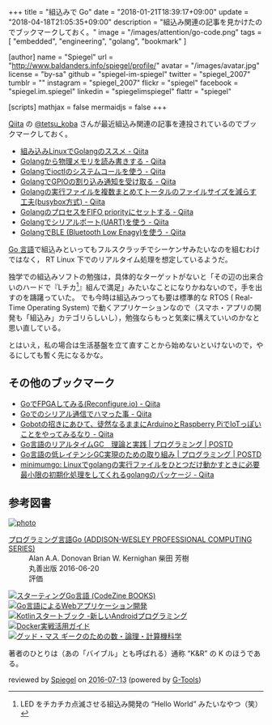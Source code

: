 +++
title = "組込みで Go"
date =  "2018-01-21T18:39:17+09:00"
update = "2018-04-18T21:05:35+09:00"
description = "組込み関連の記事を見かけたのでブックマークしておく。"
image = "/images/attention/go-code.png"
tags        = [ "embedded", "engineering", "golang", "bookmark" ]

[author]
  name      = "Spiegel"
  url       = "http://www.baldanders.info/spiegel/profile/"
  avatar    = "/images/avatar.jpg"
  license   = "by-sa"
  github    = "spiegel-im-spiegel"
  twitter   = "spiegel_2007"
  tumblr    = ""
  instagram = "spiegel_2007"
  flickr    = "spiegel"
  facebook  = "spiegel.im.spiegel"
  linkedin  = "spiegelimspiegel"
  flattr    = "spiegel"

[scripts]
  mathjax = false
  mermaidjs = false
+++

[Qiita] の [@tetsu_koba](https://qiita.com/tetsu_koba "tetsu_koba - Qiita") さんが最近組込み関連の記事を連投されているのでブックマークしておく。

- [組み込みLinuxでGolangのススメ - Qiita](https://qiita.com/tetsu_koba/items/7435ef8d0c77844d751e)
- [Golangから物理メモリを読み書きする - Qiita](https://qiita.com/tetsu_koba/items/dba170bf220c45781428)
- [Golangでioctlのシステムコールを使う - Qiita](https://qiita.com/tetsu_koba/items/decee4d1a6ff621a7d37)
- [GolangでGPIOの割り込み通知を受け取る - Qiita](https://qiita.com/tetsu_koba/items/1928730136736c9dd133)
- [Golangの実行ファイルを複数まとめてトータルのファイルサイズを減らす工夫(busybox方式) - Qiita](https://qiita.com/tetsu_koba/items/53d84286ba5d87de607a)
- [GolangのプロセスをFIFO priorityにセットする - Qiita](https://qiita.com/tetsu_koba/items/1ccca9b3f4bd1e6b7f5c)
- [Golangでシリアルポート(UART)を使う - Qiita](https://qiita.com/tetsu_koba/items/f8afbb8326ee42fd27f5)
- [GolangでBLE (Bluetooth Low Enagy)を使う - Qiita](https://qiita.com/tetsu_koba/items/7d8f2f40e45e1549a6fa)

[Go 言語]で組込みといってもフルスクラッチでシーケンサみたいなのを組むわけではなく， RT Linux 下でのリアルタイム処理を想定しているようだ。

独学での組込みソフトの勉強は，具体的なターゲットがないと「その辺の出来合いのハードで『Lチカ[^lt1]』組んで満足」みたいなことになりかねないので，手を出すのを躊躇っていた。
でも今時は組込みつっても要は標準的な RTOS ( Real-Time Operating System) で動くアプリケーションなので（スマホ・アプリの開発も「組込み」カテゴリらしいし），勉強ならもっと気楽に構えていいのかなと思い直している。

[^lt1]: LED をチカチカ点滅させる組込み開発の “Hello World” みたいなやつ（笑）

とはいえ，私の場合は生活基盤を立て直すことから始めないといけないので，やるにしても暫く先になるかな。

## その他のブックマーク

- [GoでFPGAしてみる(Reconfigure.io) - Qiita](https://qiita.com/mjhd-devlion/items/5e6f6f2f40ecb4ad4217)
- [Goでのシリアル通信でハマった事 - Qiita](https://qiita.com/tomoya0x00/items/d957dc00682c57f96771)
- [Gobotの招きにあひて、徒然なるままにArduinoとRaspberry PiでIoTっぽいことをやってみるなり - Qiita](https://qiita.com/KemoKemo/items/10fb644f9d359c35646a)
- [Go言語のリアルタイムGC　理論と実践 | プログラミング | POSTD](http://postd.cc/golangs-real-time-gc-in-theory-and-practice/)
- [Go言語の低レイテンシGC実現のための取り組み | プログラミング | POSTD](http://postd.cc/gos-march-to-low-latency-gc/)
- [minimumgo: Linuxでgolangの実行ファイルをひとつだけ動かすときに必要最小限の初期化処理をしてくれるgolangのパッケージ - Qiita](https://qiita.com/tetsu_koba/items/059849c0871a7e3bd94f)


[Go 言語]: https://golang.org/ "The Go Programming Language"
[Qiita]: https://qiita.com/

## 参考図書

<div class="hreview" ><a class="item url" href="http://www.amazon.co.jp/exec/obidos/ASIN/4621300253/baldandersinf-22/"><img src="http://ecx.images-amazon.com/images/I/410V3ulwP5L._SL160_.jpg" alt="photo" class="photo"  /></a><dl ><dt class="fn"><a class="item url" href="http://www.amazon.co.jp/exec/obidos/ASIN/4621300253/baldandersinf-22/">プログラミング言語Go (ADDISON-WESLEY PROFESSIONAL COMPUTING SERIES)</a></dt><dd>Alan A.A. Donovan Brian W. Kernighan 柴田 芳樹 </dd><dd>丸善出版 2016-06-20</dd><dd>評価<abbr class="rating" title="5"><img src="http://g-images.amazon.com/images/G/01/detail/stars-5-0.gif" alt="" /></abbr> </dd></dl><p class="similar"><a href="http://www.amazon.co.jp/exec/obidos/ASIN/4798142417/baldandersinf-22/" target="_top"><img src="http://images.amazon.com/images/P/4798142417.09._SCTHUMBZZZ_.jpg"  alt="スターティングGo言語 (CodeZine BOOKS)"  /></a> <a href="http://www.amazon.co.jp/exec/obidos/ASIN/4873117526/baldandersinf-22/" target="_top"><img src="http://images.amazon.com/images/P/4873117526.09._SCTHUMBZZZ_.jpg"  alt="Go言語によるWebアプリケーション開発"  /></a> <a href="http://www.amazon.co.jp/exec/obidos/ASIN/4865940391/baldandersinf-22/" target="_top"><img src="http://images.amazon.com/images/P/4865940391.09._SCTHUMBZZZ_.jpg"  alt="Kotlinスタートブック -新しいAndroidプログラミング"  /></a> <a href="http://www.amazon.co.jp/exec/obidos/ASIN/4839959234/baldandersinf-22/" target="_top"><img src="http://images.amazon.com/images/P/4839959234.09._SCTHUMBZZZ_.jpg"  alt="Docker実戦活用ガイド"  /></a> <a href="http://www.amazon.co.jp/exec/obidos/ASIN/4274218961/baldandersinf-22/" target="_top"><img src="http://images.amazon.com/images/P/4274218961.09._SCTHUMBZZZ_.jpg"  alt="グッド・マス ギークのための数・論理・計算機科学"  /></a> </p>
<p class="description">著者のひとりは（あの「バイブル」とも呼ばれる）通称 “K&amp;R” の K のほうである。</p>
<p class="gtools" >reviewed by <a href='#maker' class='reviewer'>Spiegel</a> on <abbr class="dtreviewed" title="2016-07-13">2016-07-13</abbr> (powered by <a href="http://www.goodpic.com/mt/aws/index.html" >G-Tools</a>)</p>
</div>
